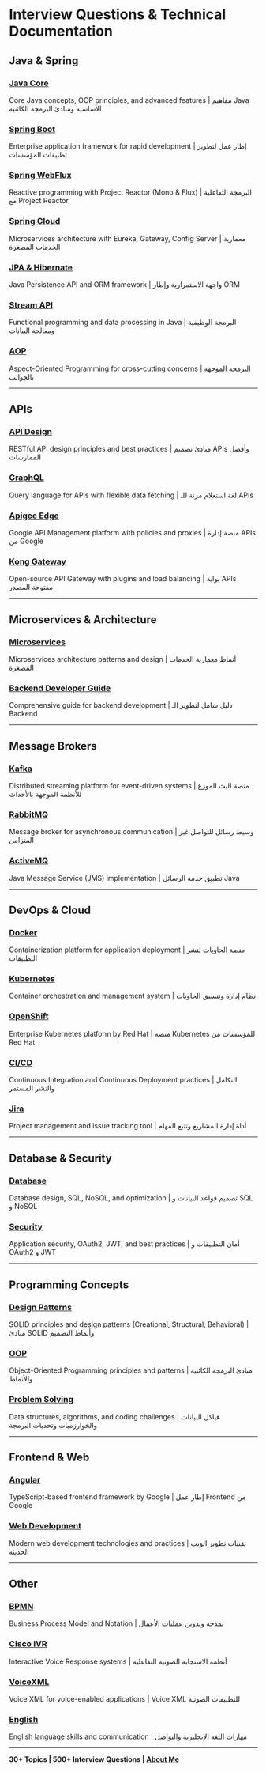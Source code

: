 # Interview Questions & Technical Documentation

## Java & Spring

### **[Java Core](./java/README.md)**
Core Java concepts, OOP principles, and advanced features | مفاهيم Java الأساسية ومبادئ البرمجة الكائنية

### **[Spring Boot](./java/Spring_Boot_README.md)**
Enterprise application framework for rapid development | إطار عمل لتطوير تطبيقات المؤسسات

### **[Spring WebFlux](./Spring-WebFlux/README.md)**
Reactive programming with Project Reactor (Mono & Flux) | البرمجة التفاعلية مع Project Reactor

### **[Spring Cloud](./Spring-Cloud/README.md)**
Microservices architecture with Eureka, Gateway, Config Server | معمارية الخدمات المصغرة

### **[JPA & Hibernate](./JPA-Hibernate/)**
Java Persistence API and ORM framework | واجهة الاستمرارية وإطار ORM

### **[Stream API](./Stream-API/)**
Functional programming and data processing in Java | البرمجة الوظيفية ومعالجة البيانات

### **[AOP](./Aspect-Oriented%20Programming%20%28AOP%29/)**
Aspect-Oriented Programming for cross-cutting concerns | البرمجة الموجهة بالجوانب

---

## APIs

### **[API Design](./API-Design/)**
RESTful API design principles and best practices | مبادئ تصميم APIs وأفضل الممارسات

### **[GraphQL](./GraphQL/README.md)**
Query language for APIs with flexible data fetching | لغة استعلام مرنة للـ APIs

### **[Apigee Edge](./Apigee-Edge/README.md)**
Google API Management platform with policies and proxies | منصة إدارة APIs من Google

### **[Kong Gateway](./Kong/README.md)**
Open-source API Gateway with plugins and load balancing | بوابة APIs مفتوحة المصدر

---

## Microservices & Architecture

### **[Microservices](./microservices/)**
Microservices architecture patterns and design | أنماط معمارية الخدمات المصغرة

### **[Backend Developer Guide](./Backend-Developer/)**
Comprehensive guide for backend development | دليل شامل لتطوير الـ Backend

---

## Message Brokers

### **[Kafka](./kafka/)**
Distributed streaming platform for event-driven systems | منصة البث الموزع للأنظمة الموجهة بالأحداث

### **[RabbitMQ](./RabbitMQ/)**
Message broker for asynchronous communication | وسيط رسائل للتواصل غير المتزامن

### **[ActiveMQ](./ActiveMQ/)**
Java Message Service (JMS) implementation | تطبيق خدمة الرسائل Java

---

## DevOps & Cloud

### **[Docker](./Docker/)**
Containerization platform for application deployment | منصة الحاويات لنشر التطبيقات

### **[Kubernetes](./Kubernetes/)**
Container orchestration and management system | نظام إدارة وتنسيق الحاويات

### **[OpenShift](./OpenShift/)**
Enterprise Kubernetes platform by Red Hat | منصة Kubernetes للمؤسسات من Red Hat

### **[CI/CD](./CI-CD/)**
Continuous Integration and Continuous Deployment practices | التكامل والنشر المستمر

### **[Jira](./Jira/README.md)**
Project management and issue tracking tool | أداة إدارة المشاريع وتتبع المهام

---

## Database & Security

### **[Database](./Database/)**
Database design, SQL, NoSQL, and optimization | تصميم قواعد البيانات و SQL و NoSQL

### **[Security](./Security/)**
Application security, OAuth2, JWT, and best practices | أمان التطبيقات و OAuth2 و JWT

---

## Programming Concepts

### **[Design Patterns](./Design-Patterns/)**
SOLID principles and design patterns (Creational, Structural, Behavioral) | مبادئ SOLID وأنماط التصميم

### **[OOP](./OOP/)**
Object-Oriented Programming principles and patterns | مبادئ البرمجة الكائنية والأنماط

### **[Problem Solving](./Problem-Solving/)**
Data structures, algorithms, and coding challenges | هياكل البيانات والخوارزميات وتحديات البرمجة

---

## Frontend & Web

### **[Angular](./angular/)**
TypeScript-based frontend framework by Google | إطار عمل Frontend من Google

### **[Web Development](./web/)**
Modern web development technologies and practices | تقنيات تطوير الويب الحديثة

---

## Other

### **[BPMN](./bpmn/)**
Business Process Model and Notation | نمذجة وتدوين عمليات الأعمال

### **[Cisco IVR](./Cisco%20IVR/)**
Interactive Voice Response systems | أنظمة الاستجابة الصوتية التفاعلية

### **[VoiceXML](./VoiceXML/)**
Voice XML for voice-enabled applications | Voice XML للتطبيقات الصوتية

### **[English](./English/)**
English language skills and communication | مهارات اللغة الإنجليزية والتواصل

---

**30+ Topics | 500+ Interview Questions | [About Me](./aboutme/)**